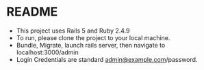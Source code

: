 # README
* This project uses Rails 5 and Ruby 2.4.9
* To run, please clone the project to your local machine.
* Bundle, Migrate, launch rails server, then navigate to localhost:3000/admin
* Login Credentials are standard admin@example.com/password.
